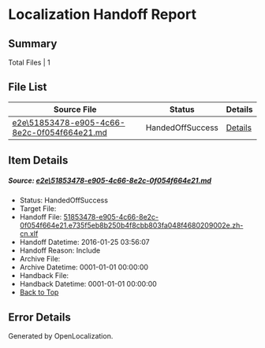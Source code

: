 # <a name='report-top'></a> Localization Handoff Report

## Summary
 Total Files | 1

## File List
 Source File | Status | Details 
 ----------- | ------ | ------- 
 [e2e\51853478-e905-4c66-8e2c-0f054f664e21.md](https://github.com/OpenLocalizationTest/oltest/blob/b64edd34f74bae530434050e47e2b93e51cdabf1/e2e/51853478-e905-4c66-8e2c-0f054f664e21.md) | HandedOffSuccess | [Details](#91f3f3798c7346dd2e20353773765130f9fe7dcd1)

## Item Details
##### <a name='91f3f3798c7346dd2e20353773765130f9fe7dcd1'></a> Source: [e2e\51853478-e905-4c66-8e2c-0f054f664e21.md](https://github.com/OpenLocalizationTest/oltest/blob/b64edd34f74bae530434050e47e2b93e51cdabf1/e2e/51853478-e905-4c66-8e2c-0f054f664e21.md)
* Status: HandedOffSuccess
* Target File: 
* Handoff File: [51853478-e905-4c66-8e2c-0f054f664e21.e735f5eb8b250b4f8cbb803fa048f4680209002e.zh-cn.xlf](https://github.com/OpenLocalizationTestOrg/olhandoff/blob/34f5eca1dc4ac5d5223bef596a436dceea64f223/ol-handoff/OpenLocalizationTestOrg/oltest.zh-cn/qimu/51853478-e905-4c66-8e2c-0f054f664e21.e735f5eb8b250b4f8cbb803fa048f4680209002e.zh-cn.xlf)
* Handoff Datetime: 2016-01-25 03:56:07
* Handoff Reason: Include
* Archive File: 
* Archive Datetime: 0001-01-01 00:00:00
* Handback File: 
* Handback Datetime: 0001-01-01 00:00:00
* [Back to Top](#report-top)


## Error Details

Generated by OpenLocalization.
